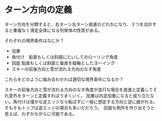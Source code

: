 # ターン方向の定義

ターン方向を分類すると、右ターン左ターン直進のどれかになり、３つを合計すると重複なく滑走全体になる列挙体の性質がある。

それぞれの境界条件はなにか？

- 加重
- 角付け　鉛直もしくは斜面にたいしてのローリング角度
- 回旋 鉛直もしくは斜面と垂直を縦軸としたヨーイング
- スキーの前後方向と雪が流れる方向のなす角度

これらをどのように組み合わせれば適切な境界条件になるか？

スキーの前後方向と雪が流れる方向のなす角度が並行な場合を直進と定義してそれ意外をターンと定義すればうまくいく。
加重は内足加重になると成り立たない。角付けは僅かな逆エッジなら転ばずに一般に想定する方向と逆に曲がれる。そもそもトップは逆エッジの場合も多いだだろう。　回旋も例外を作り出そうと思えば、わずかながらに可能である。